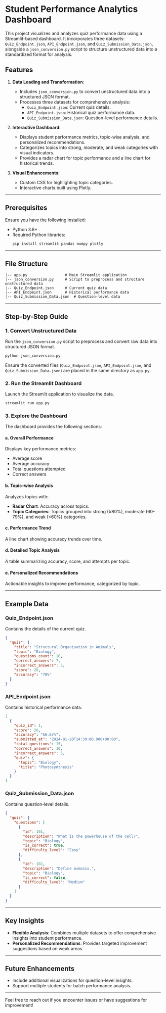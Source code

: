 # Student Performance Analytics Dashboard

This project visualizes and analyzes quiz performance data using a Streamlit-based dashboard. It incorporates three datasets: `Quiz_Endpoint.json`, `API_Endpoint.json`, and `Quiz_Submission_Data.json`, alongside a `json_conversion.py` script to structure unstructured data into a standardized format for analysis.

## Features
1. **Data Loading and Transformation**:
   - Includes `json_conversion.py` to convert unstructured data into a structured JSON format.
   - Processes three datasets for comprehensive analysis:
     - `Quiz_Endpoint.json`: Current quiz details.
     - `API_Endpoint.json`: Historical quiz performance data.
     - `Quiz_Submission_Data.json`: Question-level performance details.

2. **Interactive Dashboard**:
   - Displays student performance metrics, topic-wise analysis, and personalized recommendations.
   - Categorizes topics into strong, moderate, and weak categories with visual indicators.
   - Provides a radar chart for topic performance and a line chart for historical trends.

3. **Visual Enhancements**:
   - Custom CSS for highlighting topic categories.
   - Interactive charts built using Plotly.

---

## Prerequisites
Ensure you have the following installed:
- Python 3.8+
- Required Python libraries:
  ```bash
  pip install streamlit pandas numpy plotly
  ```

---

## File Structure
```
|-- app.py                 # Main Streamlit application
|-- json_conversion.py     # Script to preprocess and structure unstructured data
|-- Quiz_Endpoint.json     # Current quiz data
|-- API_Endpoint.json      # Historical performance data
|-- Quiz_Submission_Data.json  # Question-level data
```

---

## Step-by-Step Guide

### 1. Convert Unstructured Data
Run the `json_conversion.py` script to preprocess and convert raw data into structured JSON format.

```bash
python json_conversion.py
```
Ensure the converted files (`Quiz_Endpoint.json`, `API_Endpoint.json`, and `Quiz_Submission_Data.json`) are placed in the same directory as `app.py`.

### 2. Run the Streamlit Dashboard
Launch the Streamlit application to visualize the data.

```bash
streamlit run app.py
```

### 3. Explore the Dashboard
The dashboard provides the following sections:

#### a. **Overall Performance**
Displays key performance metrics:
- Average score
- Average accuracy
- Total questions attempted
- Correct answers

#### b. **Topic-wise Analysis**
Analyzes topics with:
- **Radar Chart**: Accuracy across topics.
- **Topic Categories**: Topics grouped into strong (≥80%), moderate (60-79%), and weak (<60%) categories.

#### c. **Performance Trend**
A line chart showing accuracy trends over time.

#### d. **Detailed Topic Analysis**
A table summarizing accuracy, score, and attempts per topic.

#### e. **Personalized Recommendations**
Actionable insights to improve performance, categorized by topic.

---

## Example Data
### Quiz_Endpoint.json
Contains the details of the current quiz.
```json
{
  "quiz": {
    "title": "Structural Organisation in Animals",
    "topic": "Biology",
    "questions_count": 10,
    "correct_answers": 7,
    "incorrect_answers": 3,
    "score": 28,
    "accuracy": "70%"
  }
}
```

### API_Endpoint.json
Contains historical performance data.
```json
[
  {
    "quiz_id": 1,
    "score": 20,
    "accuracy": "66.67%",
    "submitted_at": "2024-01-20T14:30:00.000+00:00",
    "total_questions": 15,
    "correct_answers": 10,
    "incorrect_answers": 5,
    "quiz": {
      "topic": "Biology",
      "title": "Photosynthesis"
    }
  }
]
```

### Quiz_Submission_Data.json
Contains question-level details.
```json
{
  "quiz": {
    "questions": [
      {
        "id": 101,
        "description": "What is the powerhouse of the cell?",
        "topic": "Biology",
        "is_correct": true,
        "difficulty_level": "Easy"
      },
      {
        "id": 102,
        "description": "Define osmosis.",
        "topic": "Biology",
        "is_correct": false,
        "difficulty_level": "Medium"
      }
    ]
  }
}
```

---

## Key Insights
- **Flexible Analysis**: Combines multiple datasets to offer comprehensive insights into student performance.
- **Personalized Recommendations**: Provides targeted improvement suggestions based on weak areas.

---

## Future Enhancements
- Include additional visualizations for question-level insights.
- Support multiple students for batch performance analysis.

---

Feel free to reach out if you encounter issues or have suggestions for improvement!

#
